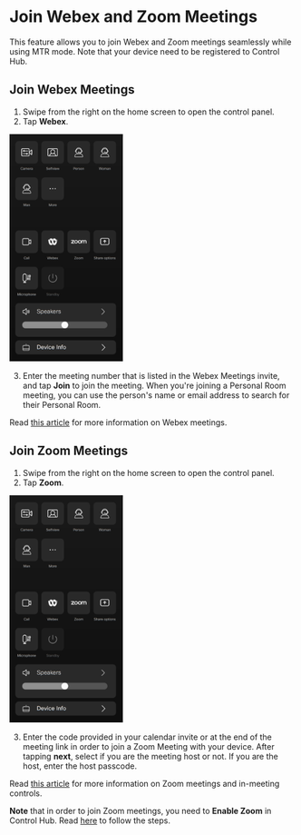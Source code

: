 # Join Webex and Zoom Meetings

This feature allows you to join Webex and Zoom meetings seamlessly while using MTR mode. Note that your device need to be registered to Control Hub.

## Join Webex Meetings

1. Swipe from the right on the home screen to open the control panel.
2. Tap **Webex**.

<img src="/doc/images/MTR/Webex_Zoom.png" style="width: 200px" />

3. Enter the meeting number that is listed in the Webex Meetings invite, and tap **Join** to join the meeting. When you're joining a Personal Room meeting, you can use the person's name or email address to search for their Personal Room.

Read [this article](https://help.webex.com/en-us/article/pq3vkab/Join-Webex-meetings-from-Board,-Desk,-and-Room-Series) for more information on Webex meetings.

## Join Zoom Meetings

1. Swipe from the right on the home screen to open the control panel.
2. Tap **Zoom**.

<img src="/doc/images/MTR/Webex_Zoom.png" style="width: 200px" />

3. Enter the code provided in your calendar invite or at the end of the meeting link in order to join a Zoom Meeting with your device. After tapping **next**, select if you are the meeting host or not. If you are the host, enter the host passcode.

Read [this article](https://help.webex.com/en-us/article/0lobg6/Join-Zoom-Meetings-on-Board,-Desk,-and-Room-Series) for more information on Zoom meetings and in-meeting controls.

**Note** that in order to join Zoom meetings, you need to **Enable Zoom** in Control Hub. Read [here](https://help.webex.com/en-us/article/zai3j4/Enable-join-Zoom-meetings-on-Board,-Desk,-and-Room-Series) to follow the steps.
